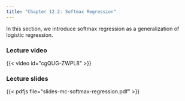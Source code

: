 ```yaml
---
title: "Chapter 12.2: Softmax Regression"
---
```

In this section, we introduce softmax regression as a generalization of logistic regression. 

<!--more-->

### Lecture video

{{< video id="cgQUG-ZWPL8" >}}

### Lecture slides

{{< pdfjs file="slides-mc-softmax-regression.pdf" >}}

